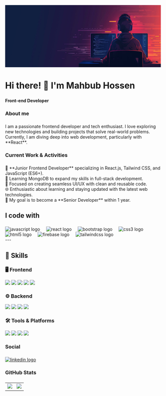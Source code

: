 <div align="center">
  <img height="200" src="https://raw.githubusercontent.com/mahbubHossen-dev/mahbubHossen-dev/refs/heads/main/360_F_886495498_14NHE9pzw6B7SGoU5Sxb4leA8gpXYDpz.jpg"  />
</div>

###

<h1 align="left">Hi there! 👋 I'm Mahbub Hossen</h1>

###

<h4 align="left">Front-end Developer</h4>

###

<h3 align="left">About me</h3>

###

<p align="left">I am a passionate frontend developer and tech enthusiast. I love exploring new technologies and building projects that solve real-world problems. Currently, I am diving deep into web development, particularly with **React**.</p>

###

<h3 align="left">Current Work & Activities</h3>

###

<p align="left">🚀 **Junior Frontend Developer** specializing in React.js, Tailwind CSS, and JavaScript (ES6+).<br>🌱 Learning MongoDB to expand my skills in full-stack development.<br>🎨 Focused on creating seamless UI/UX with clean and reusable code.<br>🌐 Enthusiastic about learning and staying updated with the latest web technologies.<br>🎯 My goal is to become a **Senior Developer** within 1 year.</p>

###

<h2 align="left">I code with</h2>

###

<div align="left">
  <img src="https://cdn.jsdelivr.net/gh/devicons/devicon/icons/javascript/javascript-original.svg" height="40" alt="javascript logo"  />
  <img width="12" />
  <img src="https://cdn.jsdelivr.net/gh/devicons/devicon/icons/react/react-original.svg" height="40" alt="react logo"  />
  <img width="12" />
  <img src="https://cdn.jsdelivr.net/gh/devicons/devicon/icons/bootstrap/bootstrap-original.svg" height="40" alt="bootstrap logo"  />
  <img width="12" />
  <img src="https://cdn.jsdelivr.net/gh/devicons/devicon/icons/css3/css3-original.svg" height="40" alt="css3 logo"  />
  <img width="12" />
  <img src="https://cdn.jsdelivr.net/gh/devicons/devicon/icons/html5/html5-original.svg" height="40" alt="html5 logo"  />
  <img width="12" />
  <img src="https://cdn.jsdelivr.net/gh/devicons/devicon/icons/firebase/firebase-plain.svg" height="40" alt="firebase logo"  />
  <img width="12" />
  <img src="https://cdn.jsdelivr.net/gh/devicons/devicon/icons/tailwindcss/tailwindcss-original-wordmark.svg" height="40" alt="tailwindcss logo"  />
</div>
---

## 🚀 Skills

### 🖥️ Frontend
<p align="left">
  <img src="https://img.shields.io/badge/HTML5-E34F26?style=for-the-badge&logo=html5&logoColor=white" />
  <img src="https://img.shields.io/badge/CSS3-1572B6?style=for-the-badge&logo=css3&logoColor=white" />
  <img src="https://img.shields.io/badge/Tailwind_CSS-38B2AC?style=for-the-badge&logo=tailwind-css&logoColor=white" />
  <img src="https://img.shields.io/badge/JavaScript-F7DF1E?style=for-the-badge&logo=javascript&logoColor=black" />
  <img src="https://img.shields.io/badge/React-61DAFB?style=for-the-badge&logo=react&logoColor=black" />
</p>

### ⚙️ Backend
<p align="left">
  <img src="https://img.shields.io/badge/Node.js-339933?style=for-the-badge&logo=node.js&logoColor=white" />
  <img src="https://img.shields.io/badge/Express.js-000000?style=for-the-badge&logo=express&logoColor=white" />
  <img src="https://img.shields.io/badge/MongoDB-47A248?style=for-the-badge&logo=mongodb&logoColor=white" />
  <img src="https://img.shields.io/badge/Firebase-FFCA28?style=for-the-badge&logo=firebase&logoColor=black" />
</p>

### 🛠️ Tools & Platforms
<p align="left">
  <img src="https://img.shields.io/badge/Git-F05032?style=for-the-badge&logo=git&logoColor=white" />
  <img src="https://img.shields.io/badge/GitHub-181717?style=for-the-badge&logo=github&logoColor=white" />
  <img src="https://img.shields.io/badge/Vercel-000000?style=for-the-badge&logo=vercel&logoColor=white" />
  <img src="https://img.shields.io/badge/Postman-FF6C37?style=for-the-badge&logo=postman&logoColor=white" />
</p>

###

<h3 align="left">Social</h3>

###

<div align="left">
  <a href="https://www.linkedin.com/in/mahbub-hossen-6b0136335/" target="_blank">
    <img src="https://raw.githubusercontent.com/maurodesouza/profile-readme-generator/master/src/assets/icons/social/linkedin/default.svg" width="52" height="40" alt="linkedin logo"  />
  </a>
</div>

###

<h3 align="left">GitHub Stats</h3>

###

<table>
  <tr>
    <td><img width="400" src="https://github-readme-stats.vercel.app/api?username=mahbubHossen-dev&theme=tokyonight&hide_border=true"/></td>
    <td><img width="400" src="https://github-readme-stats.vercel.app/api/top-langs?username=mahbubHossen-dev&show_icons=true&theme=tokyonight&hide_border=true&include_all_commits=true&cache_seconds=86400"/></td>
  </tr>
</table>



